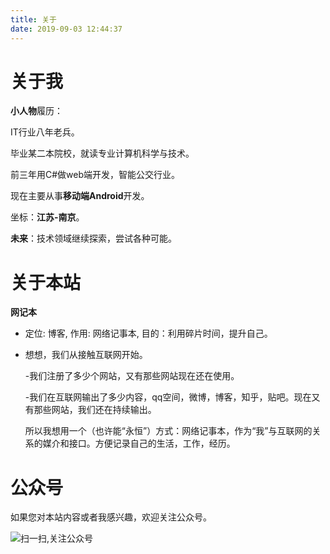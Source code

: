 ```yaml
---
title: 关于
date: 2019-09-03 12:44:37
---
```


# 关于我

**小人物**履历：

IT行业八年老兵。

毕业某二本院校，就读专业计算机科学与技术。

前三年用C#做web端开发，智能公交行业。

现在主要从事**移动端Android**开发。

坐标：**江苏-南京**。

**未来**：技术领域继续探索，尝试各种可能。


# 关于本站

**网记本** 

- 定位: 博客, 作用: 网络记事本, 目的：利用碎片时间，提升自己。

- 想想，我们从接触互联网开始。

  -我们注册了多少个网站，又有那些网站现在还在使用。
  
  -我们在互联网输出了多少内容，qq空间，微博，博客，知乎，贴吧。现在又有那些网站，我们还在持续输出。
  
  所以我想用一个（也许能“永恒”）方式：网络记事本，作为“我”与互联网的关系的媒介和接口。方便记录自己的生活，工作，经历。


# 公众号

如果您对本站内容或者我感兴趣，欢迎关注公众号。

![扫一扫,关注公众号](/img/wechat_mp.jpg)
